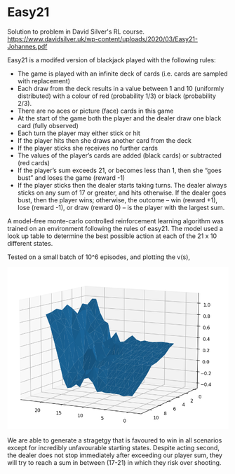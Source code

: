 # Easy21

Solution to problem in David Silver's RL course. https://www.davidsilver.uk/wp-content/uploads/2020/03/Easy21-Johannes.pdf

Easy21 is a modifed version of blackjack played with the following rules:

*  The game is played with an infinite deck of cards (i.e. cards are sampled
with replacement)
*  Each draw from the deck results in a value between 1 and 10 (uniformly
distributed) with a colour of red (probability 1/3) or black (probability
2/3).
*  There are no aces or picture (face) cards in this game
*  At the start of the game both the player and the dealer draw one black
card (fully observed)
*  Each turn the player may either stick or hit
* If the player hits then she draws another card from the deck
*  If the player sticks she receives no further cards
*  The values of the player’s cards are added (black cards) or subtracted (red
cards)
*  If the player’s sum exceeds 21, or becomes less than 1, then she “goes
bust” and loses the game (reward -1)
*  If the player sticks then the dealer starts taking turns. The dealer always
sticks on any sum of 17 or greater, and hits otherwise. If the dealer goes
bust, then the player wins; otherwise, the outcome – win (reward +1),
lose (reward -1), or draw (reward 0) – is the player with the largest sum.


A model-free monte-carlo controlled reinforcement learning algorithm was trained on an environment following the rules of easy21. The model used a look up table to determine the best possible action at each of the 21 x 10 different states.

Tested on a small batch of 10^6 episodes, and plotting the v(s),

![Alt text](image.png)

We are able to generate a stragetgy that is favoured to win in all scenarios except for incredibly unfavourable starting states.  Despite acting second, the dealer does not stop immediately after exceeding our player sum, they will try to reach a sum in between (17-21) in which they risk over shooting.

